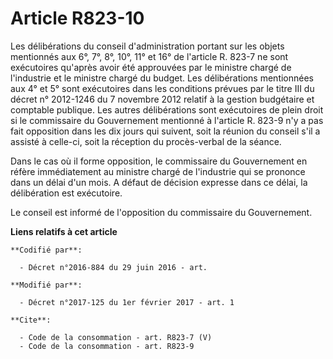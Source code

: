 # Article R823-10

Les délibérations du conseil d'administration portant sur les objets mentionnés aux 6°, 7°, 8°, 10°, 11° et 16° de l'article
R. 823-7 ne sont exécutoires qu'après avoir été approuvées par le ministre chargé de l'industrie et le ministre chargé du
budget. Les délibérations mentionnées aux 4° et 5° sont exécutoires dans les conditions prévues par le titre III du décret n°
2012-1246 du 7 novembre 2012 relatif à la gestion budgétaire et comptable publique. Les autres délibérations sont exécutoires
de plein droit si le commissaire du Gouvernement mentionné à l'article R. 823-9 n'y a pas fait opposition dans les dix jours
qui suivent, soit la réunion du conseil s'il a assisté à celle-ci, soit la réception du procès-verbal de la séance. 

Dans le cas où il forme opposition, le commissaire du Gouvernement en réfère immédiatement au ministre chargé de l'industrie
qui se prononce dans un délai d'un mois. A défaut de décision expresse dans ce délai, la délibération est exécutoire.

Le conseil est informé de l'opposition du commissaire du Gouvernement.

**Liens relatifs à cet article**

	**Codifié par**:

	  - Décret n°2016-884 du 29 juin 2016 - art.

	**Modifié par**:

	  - Décret n°2017-125 du 1er février 2017 - art. 1

	**Cite**:

	  - Code de la consommation - art. R823-7 (V)
	  - Code de la consommation - art. R823-9
